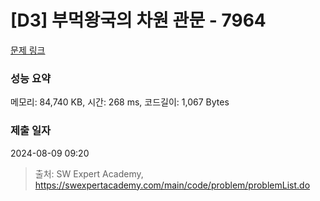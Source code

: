 # [D3] 부먹왕국의 차원 관문 - 7964 

[문제 링크](https://swexpertacademy.com/main/code/problem/problemDetail.do?contestProbId=AWuSgKpqmooDFASy) 

### 성능 요약

메모리: 84,740 KB, 시간: 268 ms, 코드길이: 1,067 Bytes

### 제출 일자

2024-08-09 09:20



> 출처: SW Expert Academy, https://swexpertacademy.com/main/code/problem/problemList.do